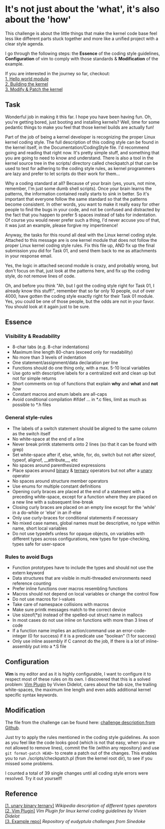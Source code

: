# It's not just about the 'what', it's also about the 'how'

This challenge is about the little things that make the kernel code base feel less like different parts stuck together and more like a unified project with a clear style agenda.  

I go through the following steps: the **Essence** of the coding style guidelines, **Configuration** of vim to comply with those standards & **Modification** of the example.  

If you are interested in the journey so far, checkout:  
[1. Hello world module](https://sebastianfricke.me/eudyptula-challenge-Part1/)  
[2. Building the kernel](https://sebastianfricke.me/eudyptula-challenge-Part-2/)  
[3. Modify & Patch the kernel](https://sebastianfricke.me/eudyptula-challenge-Part-3/)  

## Task  

Wonderful job in making it this far. I hope you have been having fun. Oh, you're getting bored, just booting and installing kernels? Well, time for some pedantic things to make you feel that those kernel builds are actually fun!

Part of the job of being a kernel developer is recognizing the proper Linux kernel coding style. The full description of this coding style can be found in the kernel itself, in the Documentation/CodingStyle file. I'd recommend going and reading that right now. It's pretty simple stuff, and something that you are going to need to know and understand. There is also a tool in the kernel source tree in the scripts/ directory called checkpatch.pl that can be used to test for adhering to the coding style rules, as kernel programmers are lazy and prefer to let scripts do their work for them...

Why a coding standard at all? Because of your brain (yes, yours, not mine, remember, I'm just some dumb shell scripts). Once your brain learns the patterns, the information contained really starts to sink in better. So it's important that everyone follow the same standard so that the patterns become consistent. In other words, you want to make it really easy for other people to find the bugs in your code, and not be confused and distracted by the fact that you happen to prefer 5 spaces instead of tabs for indentation. Of course you would never prefer such a thing, I'd never accuse you of that, it was just an example, please forgive my impertinence!

Anyway, the tasks for this round all deal with the Linux kernel coding style. Attached to this message are is one kernel module that does not follow the proper Linux kernel coding style rules. Fix this file up, AND fix up the final submission you did for Task 01, and send them back to me as attachments in your response email.

Yes, the logic in attached second module is crazy, and probably wrong, but don't focus on that, just look at the patterns here, and fix up the coding style, do not remove lines of code.

Oh, and before you think "Ah, but I got the coding style right for Task 01, I already know this stuff!", remember that so far only 10 people, out of over 4000, have gotten the coding style exactly right for their Task 01 module. Yes, you could be one of those people, but the odds are not in your favor. You should look at it again just to be sure.

## Essence  

### Visibility & Readability
* 8-char tabs (e.g. 8-char indentations)
* Maximum line length 80-chars (exceed only for readability)
* No more than 3 levels of indentation
* One statement/assignment/data declaration per line
* Functions should do one thing only, with a max. 5-10 local variables
* Use goto with descriptive labels for a centralized exit and clean up but not for simple returns
* Short comments on top of functions that explain **why** and **what** and **not** *how*
* Constant macros and enum labels are all-caps
* Avoid conditional compilation #ifdef ... in *.c files, limit as much as possible to *.h files

### General style-rules
* The labels of a switch statement should be aligned to the same column as the switch itself
* No white-space at the end of a line
* Never break printk statements onto 2 lines (so that it can be found with grep)
* Set white-space after if, else, while, for, do, switch but not after sizeof, typeof, alignof, \_\_attribute\_\_, etc
* No spaces around parenthesized expressions
* Place spaces around [binary](https://en.wikipedia.org/wiki/Binary_operation) & [ternary](https://en.wikipedia.org/wiki/Ternary_operation) operators but not after a [unary](https://en.wikipedia.org/wiki/Unary_operation) operator
* No spaces around structure member operators
* Use enums for multiple constant definitions
* Opening curly braces are placed at the end of a statement with a preceding white-space, except for a function where they are placed on a new line with a subsequent line-break
* Closing curly braces are placed on an empty line except for the 'while' in a do-while or 'else' in an if-else
* Only use curly-braces for conditional statements if necessary
* No mixed case names, global names must be descriptive, no type within name, short local variables
* Do not use typedefs unless for opaque objects, on variables with different types across configurations, new types for type-checking, types safe for user-space

### Rules to avoid Bugs
* Function prototypes have to include the types and should not use the extern keyword
* Data structures that are visible in multi-threaded environments need reference counting
* Prefer inline functions over macros resembling functions
* Macros should not depend on local variables or change the control flow
* Do not use macros for l-values
* Take care of namespace collisions with macros
* Make sure printk messages match to the correct device
* Use sizeof(*p) instead of the spelled-out struct name in mallocs
* In most cases do not use inline on functions with more than 3 lines of code
* If a function name implies an action/command use an error-code-integer (0 for success) if it is a predicate use "boolean" (1 for success)
* Only use inline assembly if C cannot do the job, If there is a lot of inline-assembly put into a *.S file

## Configuration  

**Vim** is my editor and as it is highly configurable, I want to configure it to respect most of these rules on its own. I discovered that this is a solved problem: [Vim Plugin](https://github.com/vivien/vim-linux-coding-stylehttps://github.com/vivien/vim-linux-coding-style) by Vivien Didelot, cares about the tab size, the trailing white-spaces, the maximum line length and even adds additional kernel specific syntax keywords.

## Modification  
The file from the challenge can be found here: [challenge description from Github](https://github.com/sinedoke/eudyptula#this-is-task-04-of-the-eudyptula-challenge).

Just try to apply the rules mentioned in the coding style guidelines. As soon as you feel like the code looks good (which is not that easy, when you are not allowed to remove lines), commit the file (within any repository) and use `git format-patch HEAD~` to create a patch out of the changes. This enables you to run ./scripts/checkpatch.pl (from the kernel root dir), to see if you missed some problems.

I counted a total of 39 single changes until all coding style errors were resolved. Try it out yourself!

## Reference  
[\[1. unary ](https://en.wikipedia.org/wiki/Unary_operation)[binary ](https://en.wikipedia.org/wiki/Binary_operation)[ternary\]](https://en.wikipedia.org/wiki/Ternary_operation) *Wikipedia description of different types operators*  
[\[2. Vim Plugin\]](https://github.com/vivien/vim-linux-coding-stylehttps://github.com/vivien/vim-linux-coding-style) *Vim Plugin for linux kernel coding guidelines by Vivien Didelot*  
[\[3. Example repo\]](https://github.com/sinedoke/eudyptula#this-is-task-04-of-the-eudyptula-challenge) *Repository of eudyptula challenges from Sinedoke*  
